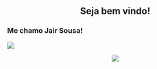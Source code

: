 <h2 align="center">
  Seja bem vindo!
</h2>

<h3>
  Me chamo Jair Sousa!
</h3>

<img src="https://img.shields.io/badge/jsDelivr-E84D3D?style=for-the-badge&logo=jsDelivr&logoColor=white" /> 

<p align="center">
  <a href="https://github.com/DenverCoder1/readme-typing-svg">
	  <img src="https://readme-typing-svg.herokuapp.com?lines=Me+chamo+Jair+Sousa;Sou+aluno+De+Desenvolvimento+Web!&center=true&width=780&height=45">
  </a>
</p>

                  
